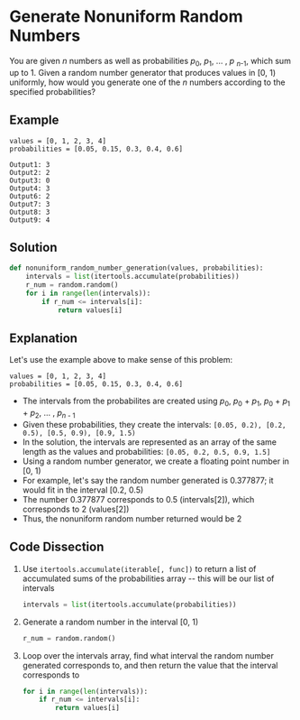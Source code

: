 # Generate Nonuniform Random Numbers
You are given _n_ numbers as well as probabilities _p_<sub>0</sub>, _p_<sub>1</sub>, ... , _p_ <sub>_n_-1</sub>, which sum up to 1. Given a random number generator that produces values in [0, 1) uniformly, how would you generate one of the _n_ numbers according to the specified probabilities?

## Example
```
values = [0, 1, 2, 3, 4]
probabilities = [0.05, 0.15, 0.3, 0.4, 0.6]

Output1: 3
Output2: 2
Output3: 0
Output4: 3
Output6: 2
Output7: 3
Output8: 3
Output9: 4
```

## Solution
```python
def nonuniform_random_number_generation(values, probabilities):
    intervals = list(itertools.accumulate(probabilities))
    r_num = random.random()
    for i in range(len(intervals)):
        if r_num <= intervals[i]:
            return values[i]
```

## Explanation
Let's use the example above to make sense of this problem:
```
values = [0, 1, 2, 3, 4]
probabilities = [0.05, 0.15, 0.3, 0.4, 0.6]
```
* The intervals from the probabilites are created using _p_<sub>0</sub>, _p_<sub>0</sub> + _p_<sub>1</sub>, _p_<sub>0</sub> + _p_<sub>1</sub> + _p_<sub>2</sub>, ... , _p_<sub>_n_ - 1</sub>
* Given these probabilities, they create the intervals:
    `[0.05, 0.2), [0.2, 0.5), [0.5, 0.9), [0.9, 1.5)`
* In the solution, the intervals are represented as an array of the same length as the values and probabilities:
    `[0.05, 0.2, 0.5, 0.9, 1.5]`
* Using a random number generator, we create a floating point number in [0, 1)
* For example, let's say the random number generated is 0.377877; it would fit in the interval [0.2, 0.5)
* The number 0.377877 corresponds to 0.5 (intervals[2]), which corresponds to 2 (values[2])
* Thus, the nonuniform random number returned would be 2

## Code Dissection
1. Use `itertools.accumulate(iterable[, func])` to return a list of accumulated sums of the probabilities array -- this will be our list of intervals
    ```python
    intervals = list(itertools.accumulate(probabilities))
    ```
2. Generate a random number in the interval [0, 1)
    ```python
    r_num = random.random()
    ```
3. Loop over the intervals array, find what interval the random number generated corresponds to, and then return the value that the interval corresponds to
    ```python
    for i in range(len(intervals)):
        if r_num <= intervals[i]:
            return values[i]
    ```